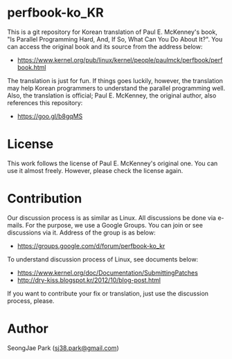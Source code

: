 perfbook-ko_KR
==============

This is a git repository for Korean translation of Paul E. McKenney's book, "Is
Parallel Programming Hard, And, If So, What Can You Do About It?".
You can access the original book and its source from the address below:
- https://www.kernel.org/pub/linux/kernel/people/paulmck/perfbook/perfbook.html

The translation is just for fun.
If things goes luckily, however, the translation may help Korean programmers to
understand the parallel programming well.
Also, the translation is official; Paul E. McKenney, the original author, also
references this repository:
- https://goo.gl/b8gqMS


License
=======

This work follows the license of Paul E. McKenney's original one.
You can use it almost freely.
However, please check the license again.


Contribution
============

Our discussion process is as similar as Linux.
All discussions be done via e-mails.
For the purpose, we use a Google Groups.
You can join or see discussions via it.
Address of the group is as below:
- https://groups.google.com/d/forum/perfbook-ko_kr

To understand discussion process of Linux, see documents below:
- https://www.kernel.org/doc/Documentation/SubmittingPatches
- http://dry-kiss.blogspot.kr/2012/10/blog-post.html

If you want to contribute your fix or translation, just use the discussion
process, please.


Author
======

SeongJae Park (sj38.park@gmail.com)
